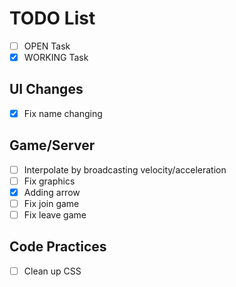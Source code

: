 # TODO List

-  [ ] OPEN Task
-  [x] WORKING Task

## UI Changes

-  [x] Fix name changing

## Game/Server

-  [ ] Interpolate by broadcasting velocity/acceleration
-  [ ] Fix graphics
-  [x] Adding arrow
-  [ ] Fix join game
-  [ ] Fix leave game

## Code Practices

-  [ ] Clean up CSS
